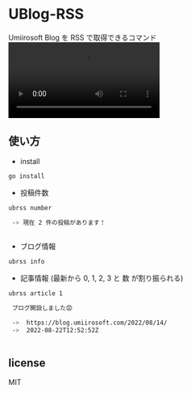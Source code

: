 # UBlog-RSS
Umiirosoft Blog を RSS で取得できるコマンド
<video id="movie2" autoplay src="https://user-images.githubusercontent.com/88177671/186253107-13455f99-edca-41dc-aba5-2edd3dcc6db2.mov">

## 使い方
- install
```bash
go install
```
- 投稿件数
```bash
ubrss number

 -> 現在 2 件の投稿があります！
 
```
- ブログ情報
```bash
ubrss info
```
- 記事情報 (最新から 0, 1, 2, 3 と 数 が割り振られる)
```bash
ubrss article 1

 ブログ開設しました😟

 ->  https://blog.umiirosoft.com/2022/08/14/
 ->  2022-08-22T12:52:52Z 
 
```

## license
MIT
